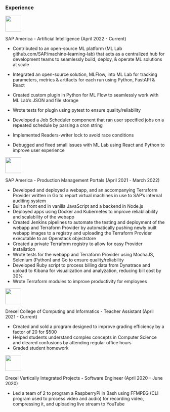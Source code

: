 ### Experience

<img src="https://upload.wikimedia.org/wikipedia/commons/thumb/5/59/SAP_2011_logo.svg/1280px-SAP_2011_logo.svg.png" width=50 />

SAP America - Artificial Intelligence (April 2022 - Current)

- Contributed to an open-source ML platform (ML Lab github.com/SAP/machine-learning-lab) that acts as a centralized hub for development teams to seamlessly build, deploy, & operate ML solutions at scale
- Integrated an open-source solution, MLFlow, into ML Lab for tracking parameters, metrics & artifacts for each run using Python, FastAPI & React
- Created custom plugin in Python for ML Flow to seamlessly work with ML Lab’s JSON and file storage
- Wrote tests for plugin using pytest to ensure quality/reliability
- Developed a Job Scheduler component that ran user specified jobs on a repeated schedule by parsing a cron string
- Implemented Readers-writer lock to avoid race conditions

- Debugged and fixed small issues with ML Lab using React and Python to improve user experience

<img src="https://upload.wikimedia.org/wikipedia/commons/thumb/5/59/SAP_2011_logo.svg/1280px-SAP_2011_logo.svg.png" width=50 />

SAP America - Production Management Portals (April 2021 - March 2022)

- Developed and deployed a webapp, and an accompanying Terraform Provider written in Go to report virtual machines in use to SAP’s internal auditing system
- Built a front end in vanilla JavaScript and a backend in Node.js
- Deployed apps using Docker and Kubernetes to improve reliabliability and scalability of the webapp
- Created Jenkins pipelines to automate the testing and deployment of the webapp and Terraform Provider by automatically pushing newly built webapp images to a registry and uploading the Terraform Provider executable to an Openstack objectstore
- Created a private Terraform registry to allow for easy Provider installation
- Wrote tests for the webapp and Terraform Provider using MochaJS, Selenium (Python) and Go to ensure quality/reliability
- Developed Ruby script to process billing data from Dynatrace and upload to Kibana for visualization and analyzation, reducing bill cost by 30%
- Wrote Terraform modules to improve productivity for employees

<img src="https://drexel.edu/~/media/Images/identity/pageLogos/Drexel_Vertical-stacked_gold.ashx?la=en" width=50>

Drexel College of Computing and Informatics - Teacher Assistant (April 2021 - Current)

- Created and sold a program designed to improve grading efficiency by a factor of 20 for $500
- Helped students understand complex concepts in Computer Science and cleared confusions by attending regular office hours
- Graded student homework

<img src="https://drexel.edu/~/media/Images/identity/pageLogos/Drexel_Vertical-stacked_gold.ashx?la=en" width=50>

Drexel Vertically Integrated Projects - Software Engineer (April 2020 - June 2020)

- Led a team of 2 to program a RaspberryPi in Bash using FFMPEG (CLI program used to process video and audio) for recording video, compressing it, and uploading live stream to YouTube
